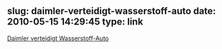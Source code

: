 slug: daimler-verteidigt-wasserstoff-auto
date: 2010-05-15 14:29:45
type: link
---

[Daimler verteidigt Wasserstoff-Auto](http://www.wiwo.de/unternehmen-maerkte/daimler-verteidigt-wasserstoff-auto-430550/)

